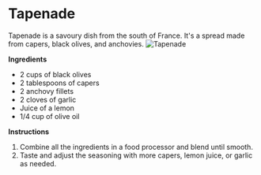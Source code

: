 # Tapenade
Tapenade is a savoury dish from the south of France. It's a spread made from capers, black olives, and anchovies.
![Tapenade](https://source.unsplash.com/random/?tapenade)

**Ingredients**
- 2 cups of black olives
- 2 tablespoons of capers
- 2 anchovy fillets
- 2 cloves of garlic
- Juice of a lemon
- 1/4 cup of olive oil

**Instructions**
1. Combine all the ingredients in a food processor and blend until smooth.
2. Taste and adjust the seasoning with more capers, lemon juice, or garlic as needed.
